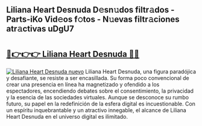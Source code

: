## Liliana Heart Desnuda D𝚎sn𝚞dos filtr𝚊dos - Parts-iKo Vid𝚎os f𝚘tos - N𝚞evas filtr𝚊ciones atr𝚊ctivas uDgU7

# <h2><a href="http://mb19pm.tromn.icu/?c=Liliana+Heart+Desnuda">🔗👉👉👉 Liliana Heart Desnuda 🔗🔗</a></h2>

[![Liliana Heart Desnuda nuevo](https://i.imgur.com/pEAQMta.gif)](http://mb19pm.tromn.icu/?c=Liliana+Heart+Desnuda)
Liliana Heart Desnuda, una figura paradójica y desafiante, se resiste a ser encasillada. Su forma poco convencional de crear una presencia en línea ha magnetizado y ofendido a los espectadores, encendiendo debates sobre el consentimiento, la privacidad y la esencia de las sociedades virtuales. Aunque se desconoce su rumbo futuro, su papel en la redefinición de la esfera digital es incuestionable. Con un espíritu inquebrantable y un atractivo innegable, el alcance de Liliana Heart Desnuda en el universo digital es ilimitado.
